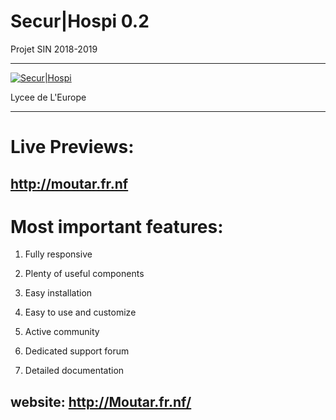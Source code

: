 # Secur|Hospi 0.2

Projet SIN 2018-2019

________


[![Secur|Hospi](http://moutar.fr.nf/logo.png)](http://moutar.fr.nf)


Lycee de L'Europe

________

# Live Previews: 
## http://moutar.fr.nf

# Most important features:

1. Fully responsive

2. Plenty of useful components

3. Easy installation

4. Easy to use and customize

5. Active community

6. Dedicated support forum

7. Detailed documentation


## website: http://Moutar.fr.nf/
